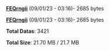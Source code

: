 [**FEQrngii**](/data/FEQrngii.txt) (09/01/23 - 03:16)- 2685 bytes

[**FEQrngii**](/data/FEQrngii.txt) (09/01/23 - 03:16)- 2685 bytes

**Total Datas**: 3421

**Total Size**: 21.70 MB / 21.7 MB